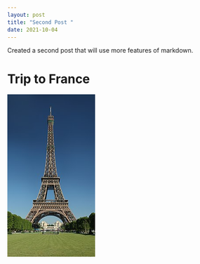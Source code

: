 ```yaml
---
layout: post
title: "Second Post "
date: 2021-10-04
---
```


Created a second post that will use more features of markdown.

# Trip to France
![Eiffel Tower](/images/Tour_Eiffel_Wikimedia_Commons.jpg)
